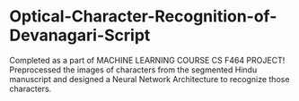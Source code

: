 # Optical-Character-Recognition-of-Devanagari-Script
Completed as a part of MACHINE LEARNING COURSE CS F464 PROJECT!
Preprocessed the images of characters from the segmented Hindu manuscript and designed a Neural Network Architecture to recognize those characters.
